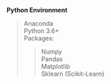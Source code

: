 **Python Environment**  
> Anaconda  
> Python 3.6+  
> Packages:  
>> Numpy  
>> Pandas  
>> Matplotlib  
>> Sklearn (Scikit-Learn)  

